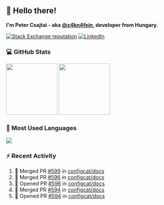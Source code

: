 ## 👋 Hello there!

**I'm Peter Csajtai - aka [@z4kn4fein](https://github.com/z4kn4fein), developer from Hungary.**

[![Stack Exchange reputation](https://img.shields.io/stackexchange/stackoverflow/r/8700582?color=orange&label=reputation&logo=stackoverflow&style=for-the-badge)](https://stackoverflow.com/users/8700582)
[![LinkedIn](https://img.shields.io/badge/linkedin-%230077B5.svg?style=for-the-badge&logo=linkedin&logoColor=white)](https://www.linkedin.com/in/csajtai-p%C3%A9ter-45395341/)

### 💻 GitHub Stats

<div>
  <img height="140px" src="https://github-readme-stats-pcsajtai.vercel.app/api?username=z4kn4fein&show_icons=true&hide_border=true&count_private=true&custom_title=Stats&theme=dracula&line_height=24&hide_title=true">
  <img height="140px" src="https://streak-stats.demolab.com?user=z4kn4fein&theme=dracula&hide_border=true">
  
</div>

### :toolbox: Most Used Languages

<img src="https://github-readme-stats-pcsajtai.vercel.app/api/top-langs/?username=z4kn4fein&theme=dracula&hide_border=true&layout=compact&langs_count=8&hide_title=true">

### :zap: Recent Activity

<!--START_SECTION:activity-->
1. 🎉 Merged PR [#599](https://github.com/configcat/docs/pull/599) in [configcat/docs](https://github.com/configcat/docs)
2. 🎉 Merged PR [#596](https://github.com/configcat/docs/pull/596) in [configcat/docs](https://github.com/configcat/docs)
3. 💪 Opened PR [#596](https://github.com/configcat/docs/pull/596) in [configcat/docs](https://github.com/configcat/docs)
4. 🎉 Merged PR [#594](https://github.com/configcat/docs/pull/594) in [configcat/docs](https://github.com/configcat/docs)
5. 💪 Opened PR [#594](https://github.com/configcat/docs/pull/594) in [configcat/docs](https://github.com/configcat/docs)
<!--END_SECTION:activity-->
